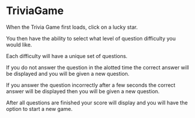 # TriviaGame

When the Trivia Game first loads, click on a lucky star.

You then have the ability to select what level of question difficulty you would like.

Each difficulty will have a unique set of questions.

If you do not answer the question in the alotted time the correct answer will be displayed and you will be given a new question.

If you answer the question incorrectly after a few seconds the correct answer will be displayed then you will be given a new question.

After all questions are finished your score will display and you will have the option to start a new game.